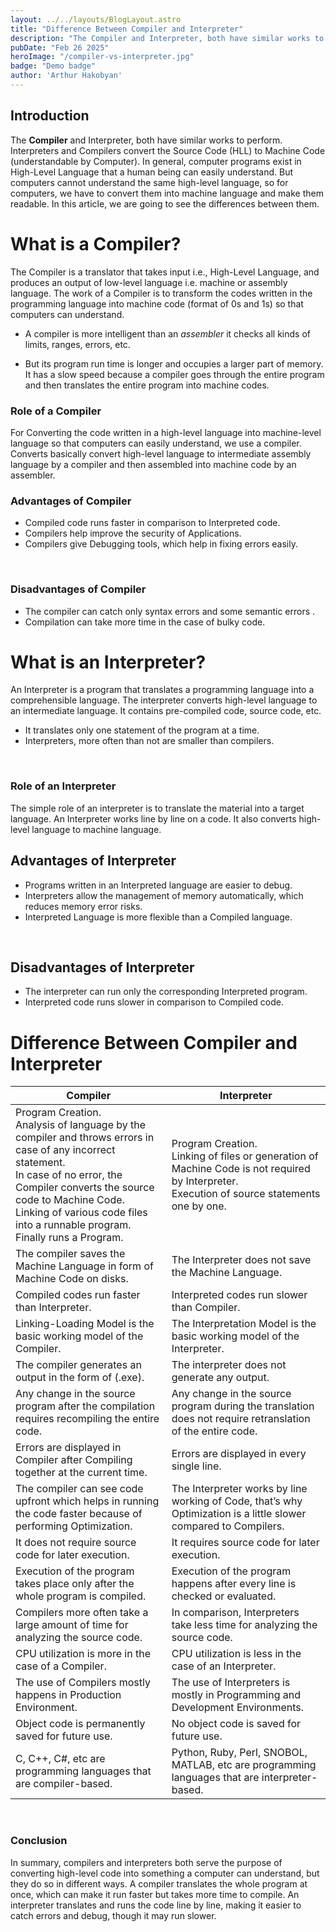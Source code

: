 ```yaml
---
layout: ../../layouts/BlogLayout.astro
title: "Difference Between Compiler and Interpreter"
description: "The Compiler and Interpreter, both have similar works to perform. Interpreters and Compilers convert the Source Code (HLL) to Machine Code (understandable by Computer)."
pubDate: "Feb 26 2025"
heroImage: "/compiler-vs-interpreter.jpg"
badge: "Demo badge"
author: 'Arthur Hakobyan'
---
```


## Introduction

The **Compiler** and Interpreter, both have similar works to perform. Interpreters and Compilers convert the Source Code (HLL) to Machine Code (understandable by Computer). In general, computer programs exist in High-Level Language that a human being can easily understand. But computers cannot understand the same high-level language, so for computers, we have to convert them into machine language and make them readable. In this article, we are going to see the differences between them.


# What is a Compiler?

The Compiler is a translator that takes input i.e., High-Level Language, and produces an output of low-level language i.e. machine or assembly language. The work of a Compiler is to transform the codes written in the programming language into machine code (format of 0s and 1s) so that computers can understand.

* A compiler is more intelligent than an *assembler* it checks all kinds of limits, ranges, errors, etc.

* But its program run time is longer and occupies a larger part of memory. It has a slow speed because a compiler goes through the entire program and then translates the entire program into machine codes.


### Role of a Compiler

For Converting the code written in a high-level language into machine-level language so that computers can easily understand, we use a compiler. Converts basically convert high-level language to intermediate assembly language by a compiler and then assembled into machine code by an assembler.

### Advantages of Compiler
* Compiled code runs faster in comparison to Interpreted code.
* Compilers help improve the security of Applications.
* Compilers give Debugging tools, which help in fixing errors easily.

&nbsp; 
### Disadvantages of Compiler

* The compiler can catch only syntax errors and some semantic errors .
* Compilation can take more time in the case of bulky code.

# What is an Interpreter?

An Interpreter is a program that translates a programming language into a comprehensible language. The interpreter converts high-level language to an intermediate language. It contains pre-compiled code, source code, etc.

* It translates only one statement of the program at a time.
* Interpreters, more often than not are smaller than compilers.

&nbsp; 
### Role of an Interpreter

The simple role of an interpreter is to translate the material into a target language. An Interpreter works line by line on a code. It also converts high-level language to machine language.

## Advantages of Interpreter

* Programs written in an Interpreted language are easier to debug.
* Interpreters allow the management of memory automatically, which reduces memory error risks.
* Interpreted Language is more flexible than a Compiled language.

&nbsp; 
## Disadvantages of Interpreter

* The interpreter can run only the corresponding Interpreted program.
* Interpreted code runs slower in comparison to Compiled code.

# Difference Between Compiler and Interpreter

<div class="container mx-auto">
        <div class="overflow-x-auto">
            <table class="min-w-full bg-white border border-gray-300 shadow-md rounded-lg">
                <thead>
                    <tr class="bg-gray-800 text-white">
                        <th class="px-6 py-3 text-left">Compiler</th>
                        <th class="px-6 py-3 text-left">Interpreter</th>
                    </tr>
                </thead>
                <tbody class="text-gray-700">
                    <tr class="border-b border-gray-300">
                        <td class="px-6 py-4">Program Creation.<br>Analysis of language by the compiler and throws errors in case of any incorrect statement.<br>In case of no error, the Compiler converts the source code to Machine Code.<br>Linking of various code files into a runnable program.<br>Finally runs a Program.</td>
                        <td class="px-6 py-4">Program Creation.<br>Linking of files or generation of Machine Code is not required by Interpreter.<br>Execution of source statements one by one.</td>
                    </tr>
                    <tr class="border-b border-gray-300">
                        <td class="px-6 py-4">The compiler saves the Machine Language in form of Machine Code on disks.</td>
                        <td class="px-6 py-4">The Interpreter does not save the Machine Language.</td>
                    </tr>
                    <tr class="border-b border-gray-300">
                        <td class="px-6 py-4">Compiled codes run faster than Interpreter.</td>
                        <td class="px-6 py-4">Interpreted codes run slower than Compiler.</td>
                    </tr>
                    <tr class="border-b border-gray-300">
                        <td class="px-6 py-4">Linking-Loading Model is the basic working model of the Compiler.</td>
                        <td class="px-6 py-4">The Interpretation Model is the basic working model of the Interpreter.</td>
                    </tr>
                    <tr class="border-b border-gray-300">
                        <td class="px-6 py-4">The compiler generates an output in the form of (.exe).</td>
                        <td class="px-6 py-4">The interpreter does not generate any output.</td>
                    </tr>
                    <tr class="border-b border-gray-300">
                        <td class="px-6 py-4">Any change in the source program after the compilation requires recompiling the entire code.</td>
                        <td class="px-6 py-4">Any change in the source program during the translation does not require retranslation of the entire code.</td>
                    </tr>
                    <tr class="border-b border-gray-300">
                        <td class="px-6 py-4">Errors are displayed in Compiler after Compiling together at the current time.</td>
                        <td class="px-6 py-4">Errors are displayed in every single line.</td>
                    </tr>
                    <tr class="border-b border-gray-300">
                        <td class="px-6 py-4">The compiler can see code upfront which helps in running the code faster because of performing Optimization.</td>
                        <td class="px-6 py-4">The Interpreter works by line working of Code, that’s why Optimization is a little slower compared to Compilers.</td>
                    </tr>
                    <tr class="border-b border-gray-300">
                        <td class="px-6 py-4">It does not require source code for later execution.</td>
                        <td class="px-6 py-4">It requires source code for later execution.</td>
                    </tr>
                    <tr class="border-b border-gray-300">
                        <td class="px-6 py-4">Execution of the program takes place only after the whole program is compiled.</td>
                        <td class="px-6 py-4">Execution of the program happens after every line is checked or evaluated.</td>
                    </tr>
                    <tr class="border-b border-gray-300">
                        <td class="px-6 py-4">Compilers more often take a large amount of time for analyzing the source code.</td>
                        <td class="px-6 py-4">In comparison, Interpreters take less time for analyzing the source code.</td>
                    </tr>
                    <tr class="border-b border-gray-300">
                        <td class="px-6 py-4">CPU utilization is more in the case of a Compiler.</td>
                        <td class="px-6 py-4">CPU utilization is less in the case of an Interpreter.</td>
                    </tr>
                    <tr class="border-b border-gray-300">
                        <td class="px-6 py-4">The use of Compilers mostly happens in Production Environment.</td>
                        <td class="px-6 py-4">The use of Interpreters is mostly in Programming and Development Environments.</td>
                    </tr>
                    <tr class="border-b border-gray-300">
                        <td class="px-6 py-4">Object code is permanently saved for future use.</td>
                        <td class="px-6 py-4">No object code is saved for future use.</td>
                    </tr>
                    <tr>
                        <td class="px-6 py-4">C, C++, C#, etc are programming languages that are compiler-based.</td>
                        <td class="px-6 py-4">Python, Ruby, Perl, SNOBOL, MATLAB, etc are programming languages that are interpreter-based.</td>
                    </tr>
                </tbody>
            </table>
        </div>
    </div>
      


&nbsp; 
### Conclusion

In summary, compilers and interpreters both serve the purpose of converting high-level code into something a computer can understand, but they do so in different ways. A compiler translates the whole program at once, which can make it run faster but takes more time to compile. An interpreter translates and runs the code line by line, making it easier to catch errors and debug, though it may run slower.
